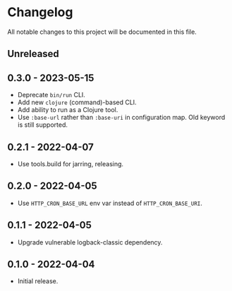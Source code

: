# Changelog

All notable changes to this project will be documented in this file.

## Unreleased

## 0.3.0 - 2023-05-15

- Deprecate `bin/run` CLI.
- Add new `clojure` (command)-based CLI.
- Add ability to run as a Clojure tool.
- Use `:base-url` rather than `:base-uri` in configuration map.  Old
  keyword is still supported.

## 0.2.1 - 2022-04-07

- Use tools.build for jarring, releasing.

## 0.2.0 - 2022-04-05

- Use `HTTP_CRON_BASE_URL` env var instead of `HTTP_CRON_BASE_URI`.

## 0.1.1 - 2022-04-05

- Upgrade vulnerable logback-classic dependency.

## 0.1.0 - 2022-04-04

- Initial release.
